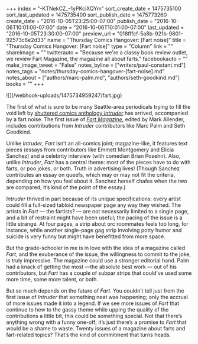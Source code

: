 +++
index = "-KTNekCZ_-1yPKciXQYm"
sort_create_date = 1475735100
sort_last_updated = 1475735400
sort_publish_date = 1475773260
create_date = "2016-10-05T23:25:00-07:00"
publish_date = "2016-10-06T10:01:00-07:00"
date = "2016-10-06T10:01:00-07:00"
last_updated = "2016-10-05T23:30:00-07:00"
preview_url = "018fffcf-5a8b-921b-9801-92573c6e2d33"
name = "Thursday Comics Hangover: [Fart noise]"
title = "Thursday Comics Hangover: [Fart noise]"
type = "Column"
link = ""
shareimage = ""
twitterauto = "Because we're a classy book review outlet, we review Fart Magazine, the magazine all about farts."
facebookauto = ""
make_image_tweet = "False"
notes_byline = ["writers/paul-constant.md"]
notes_tags = "notes/thursday-comics-hangover-[fart-noise].md"
notes_about = ["authors/marc-palm.md", "authors/seth-goodkind.md"]
books = ""
+++
<p class="image-left">![](/webhook-uploads/1475734959247/fart.jpg)</p>

The first of what is sure to be many Seattle-area periodicals trying to fill the void left by [shuttered comics anthology *Intruder*]( http://www.seattlereviewofbooks.com/notes/2016/07/05/barging-right-on-in/) has arrived, accompanied by a fart noise. The first issue of [*Fart Magazine*]( https://www.facebook.com/fartmagseattle/), edited by Mark Allender, includes contributions from *Intruder* contributors like Marc Palm and Seth Goodkind. 

Unlike *Intruder*, *Fart* isn’t an all-comics joint; magazine-like, it features text pieces (essays from contributors like Emmett Montgomery and Elicia Sanchez) and a celebrity interview (with comedian Brian Posehn). Also, unlike *Intruder*, *Fart* has a central theme: most of the pieces have to do with farts, or poo jokes, or both. Truth in advertising lives! (Though Sanchez contributes an essay on queefs, which may or may not fit the criteria, depending on how you feel about it. Sanchez herself chafes when the two are compared; it’s kind of the point of the essay.)

*Intruder* thrived in part because of its unique specifications: every artist could fill a full-sized tabloid newspaper page any way they wished. The artists in *Fart* — the fartists? — are not necessarily limited to a single page, and a bit of restraint might have been useful; the pacing of the issue is a little strange. At four pages, a strip about orc roommates feels too long, for instance, while another single-page gag strip involving potty humor and suicide is very funny but might have benefitted from more space.

But the grade-schooler in me is in love with the idea of a magazine called *Fart*, and the exuberance of the issue, the willingness to commit to the joke, is truly impressive. The magazine could use a stronger editorial hand. Palm had a knack of getting the most —the absolute best work — out of his contributors, but *Fart* has a couple of subpar strips that could’ve used some more time, some more talent, or both.

But so much depends on the future of *Fart*. You couldn’t tell just from the first issue of *Intruder* that something neat was happening; only the accrual of more issues made it into a legend. If we see more issues of *Fart* that continue to hew to the gassy theme while upping the quality of the contributions a little bit, this could be something special. Not that there’s anything wrong with a funny one-off; it’s just there’s a promise to *Fart* that would be a shame to waste. Twenty issues of a magazine about farts and fart-related topics? That’s the kind of commitment that turns heads.
